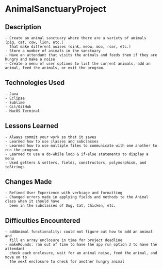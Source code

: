 # AnimalSanctuaryProject

## Description
	- Create an animal sanctuary where there are a variety of animals (pig, cat, cow, lion, etc.)
	  that make different noises (oink, meow, moo, roar, etc.)
	- Store a number of animals in the sanctuary
	- Have an attendant that visits the animals and feeds them if they are hungry and make a noise
	- Create a menu of user options to list the current animals, add an animal, feed the animals, or exit the program.

## Technologies Used
	- Java
	- Eclipse
	- Sublime
	- Git/GitHub
	- MacOS Terminal

## Lessons Learned
	- Always commit your work so that it saves
	- Learned how to use classes and subclasses
	- Learned how to use multiple files to communicate with one another to run the program
	- Learned to use a do-while loop & if-else statements to display a menu
	- Used getters & setters, fields, constructors, polymorphism, and toStrings

## Changes Made
	- Refined User Experience with verbiage and formatting
	- Changed errors made in applying fields and methods to the Animal class when it should have 
	  been in the subclasses of Dog, Cat, Chicken, etc.
	 
## Difficulties Encountered
	- addAnimal functionality: could not figure out how to add an animal and 
	  fill an array enclosure in time for project deadline
	- makeRounds: ran out of time to have the app run option 3 to have the attendant
	  check each enclosure, wait for an animal noise, feed the animal, and move on to
	  the next enclosure to check for another hungry animal

